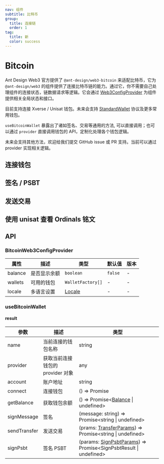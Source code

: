 ```yaml
---
nav: 组件
subtitle: 比特币
group:
  title: 连接链
  order: 1
tag:
  title: 新
  color: success
---
```


# Bitcoin

Ant Design Web3 官方提供了 `@ant-design/web3-bitcoin` 来适配比特币，它为 `@ant-design/web3` 的组件提供了连接比特币链的能力。通过它，你不需要自己处理组件的连接状态，链数据请求等逻辑。它会通过 [Web3ConfigProvider](../web3-config-provider/index.zh-CN.md) 为组件提供相关全局状态和接口。

目前支持连接 Xverse / Unisat 钱包。未来会支持 [StandardWallet](https://github.com/ExodusMovement/bitcoin-wallet-standard) 协议及更多常用钱包。

`useBitcoinWallet` 暴露出了诸如签名、交易等通用的方法, 可以直接调用；也可以通过 `provider` 直接调用钱包的 API，定制化处理各个钱包逻辑。

未来会支持其他方法，欢迎给我们提交 GitHub issue 或 PR 支持。当前可以通过 provider 实现相关逻辑。

## 连接钱包

<code src="./demos/basic.tsx"></code>

## 签名 / PSBT

<code src="./demos/sign.tsx"></code>

## 发送交易

<code src="./demos/send-transfer.tsx"></code>

## 使用 unisat 查看 Ordinals 铭文

<code src="./demos/get-inscriptions.tsx"></code>

## API

### BitcoinWeb3ConfigProvider

| 属性 | 描述 | 类型 | 默认值 | 版本 |
| --- | --- | --- | --- | --- |
| balance | 是否显示余额 | `boolean` | `false` | - |
| wallets | 可用的钱包 | `WalletFactory[]` | - | - |
| locale | 多语言设置 | [Locale](https://github.com/ant-design/ant-design-web3/blob/main/packages/common/src/locale/zh_CN.ts) | - | - |

### useBitcoinWallet

#### result

| 参数 | 描述 | 类型 |
| --- | --- | --- |
| name | 当前连接的钱包名称 | string |
| provider | 获取当前连接钱包的 provider 对象 | any |
| account | 账户地址 | string |
| connect | 连接钱包 | () => Promise<void> |
| getBalance | 获取钱包余额 | () => Promise<[Balance](https://github.com/ant-design/ant-design-web3/blob/main/packages/common/src/types.ts#L181) \| undefined> |
| signMessage | 签名 | (message: string) => Promise<string \| undefined> |
| sendTransfer | 发送交易 | (prams: [TransferParams](https://github.com/ant-design/ant-design-web3/blob/main/packages/bitcoin/src/types.tsx#L14)) => Promise<string \| undefined> |
| signPsbt | 签名 PSBT | (params: [SignPsbtParams](https://github.com/ant-design/ant-design-web3/blob/main/packages/bitcoin/src/types.tsx#L9)) => Promise<SignPsbtResult \| undefined> |
